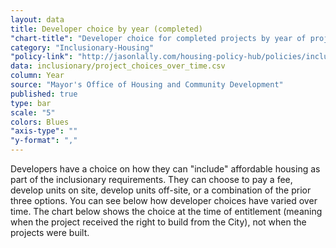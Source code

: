 ```yaml
---
layout: data
title: Developer choice by year (completed)
"chart-title": "Developer choice for completed projects by year of project approval, 1992-2014 Q1"
category: "Inclusionary-Housing"
"policy-link": "http://jasonlally.com/housing-policy-hub/policies/inclusionary-housing/"
data: inclusionary/project_choices_over_time.csv
column: Year
source: "Mayor's Office of Housing and Community Development"
published: true
type: bar
scale: "5"
colors: Blues
"axis-type": ""
"y-format": ","
---
```


Developers have a choice on how they can "include" affordable housing as part of the inclusionary requirements. They can choose to pay a fee, develop units on site, develop units off-site, or a combination of the prior three options. You can see below how developer choices have varied over time. The chart below shows the choice at the time of entitlement (meaning when the project received the right to build from the City), not when the projects were built.